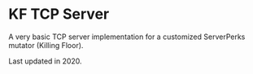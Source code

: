 # KF TCP Server

A very basic TCP server implementation for a customized ServerPerks mutator (Killing Floor).

Last updated in 2020.
